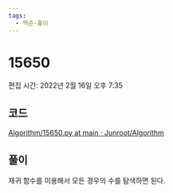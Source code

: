 ```yaml
---
tags:
  - 백준-풀이
---
```

# 15650

편집 시간: 2022년 2월 16일 오후 7:35

## 코드

[Algorithm/15650.py at main · Junroot/Algorithm](https://github.com/Junroot/Algorithm/blob/main/backjoon/15650.py)

## 풀이

재귀 함수를 이용해서 모든 경우의 수를 탐색하면 된다.
